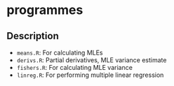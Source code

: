 # programmes
## Description
- `means.R`: For calculating MLEs
- `derivs.R`: Partial derivatives, MLE variance estimate
- `fishers.R`: For calculating MLE variance
- `linreg.R`: For performing multiple linear regression

